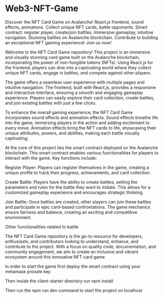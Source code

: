 # Web3-NFT-Game
 Discover the NFT Card Game on Avalanche! React.js frontend, sound effects, animations. Collect unique NFT cards, battle opponents. Smart contract: register player, create/join battles. Immersive gameplay, intuitive navigation. Stunning battles on Avalanche blockchain. Contribute to building an exceptional NFT gaming experience! Join us now!
 
Welcome to the NFT Card Game repository! This project is an immersive and visually stunning card game built on the Avalanche blockchain, incorporating the power of non-fungible tokens (NFTs). Using React.js for the frontend, players can dive into a captivating world where they collect unique NFT cards, engage in battles, and compete against other players.

The game offers a seamless user experience with multiple pages and intuitive navigation. The frontend, built with React.js, provides a responsive and interactive interface, ensuring a smooth and engaging gameplay experience. Players can easily explore their card collection, create battles, and join existing battles with just a few clicks.

To enhance the overall gaming experience, the NFT Card Game incorporates sound effects and animation effects. Sound effects breathe life into the game, immersing players in the action and adding excitement to every move. Animation effects bring the NFT cards to life, showcasing their unique attributes, powers, and abilities, making each battle visually captivating.

At the core of this project lies the smart contract deployed on the Avalanche blockchain. This smart contract enables various functionalities for players to interact with the game. Key functions include:

Register Player: Players can register themselves in the game, creating a unique profile to track their progress, achievements, and card collection.

Create Battle: Players have the ability to create battles, setting the parameters and rules for the battle they want to initiate. This allows for a customized gameplay experience and encourages strategic thinking.

Join Battle: Once battles are created, other players can join these battles and participate in epic card-based confrontations. The game mechanics ensure fairness and balance, creating an exciting and competitive environment.

Other functionalities related to battle

The NFT Card Game repository is the go-to resource for developers, enthusiasts, and contributors looking to understand, enhance, and contribute to the project. With a focus on quality code, documentation, and community engagement, we aim to create an inclusive and vibrant ecosystem around this innovative NFT card game.

In order to start the game first deploy the smart contract using your metamask provate key

Then inside the client-starter directory run npm install

Then run the npm run dev command to start the project on localhost

